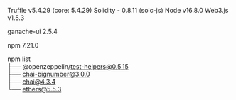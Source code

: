 
Truffle v5.4.29 (core: 5.4.29)
Solidity - 0.8.11 (solc-js)
Node v16.8.0
Web3.js v1.5.3

ganache-ui 2.5.4

npm 7.21.0

npm list  
├── @openzeppelin/test-helpers@0.5.15  
├── chai-bignumber@3.0.0  
├── chai@4.3.4  
└── ethers@5.5.3  